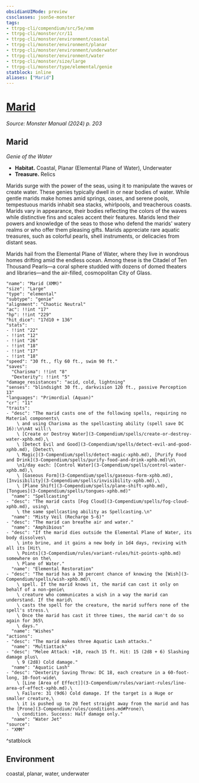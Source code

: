 ```yaml
---
obsidianUIMode: preview
cssclasses: json5e-monster
tags:
- ttrpg-cli/compendium/src/5e/xmm
- ttrpg-cli/monster/cr/11
- ttrpg-cli/monster/environment/coastal
- ttrpg-cli/monster/environment/planar
- ttrpg-cli/monster/environment/underwater
- ttrpg-cli/monster/environment/water
- ttrpg-cli/monster/size/large
- ttrpg-cli/monster/type/elemental/genie
statblock: inline
aliases: ["Marid"]
---
```

# [Marid](3-Compendium\bestiary\elemental/marid-xmm.md)
*Source: Monster Manual (2024) p. 203*  

## Marid

*Genie of the Water*

- **Habitat.** Coastal, Planar (Elemental Plane of Water), Underwater  
- **Treasure.** Relics  

Marids surge with the power of the seas, using it to manipulate the waves or create water. These genies typically dwell in or near bodies of water. While gentle marids make homes amid springs, oases, and serene pools, tempestuous marids inhabit sea stacks, whirlpools, and treacherous coasts. Marids vary in appearance, their bodies reflecting the colors of the waves while distinctive fins and scales accent their features. Marids lend their powers and knowledge of the seas to those who defend the marids' watery realms or who offer them pleasing gifts. Marids appreciate rare aquatic treasures, such as colorful pearls, shell instruments, or delicacies from distant seas.

Marids hail from the Elemental Plane of Water, where they live in wondrous homes drifting amid the endless ocean. Among these is the Citadel of Ten Thousand Pearls—a coral sphere studded with dozens of domed theaters and libraries—and the air-filled, cosmopolitan City of Glass.

```statblock
"name": "Marid (XMM)"
"size": "Large"
"type": "elemental"
"subtype": "genie"
"alignment": "Chaotic Neutral"
"ac": !!int "17"
"hp": !!int "229"
"hit_dice": "17d10 + 136"
"stats":
- !!int "22"
- !!int "12"
- !!int "26"
- !!int "18"
- !!int "17"
- !!int "18"
"speed": "30 ft., fly 60 ft., swim 90 ft."
"saves":
  "Charisma": !!int "8"
  "Dexterity": !!int "5"
"damage_resistances": "acid, cold, lightning"
"senses": "blindsight 30 ft., darkvision 120 ft., passive Perception 13"
"languages": "Primordial (Aquan)"
"cr": "11"
"traits":
- "desc": "The marid casts one of the following spells, requiring no Material components\
    \ and using Charisma as the spellcasting ability (spell save DC 16):\n\nAt will:\
    \ [Create or Destroy Water](3-Compendium/spells/create-or-destroy-water-xphb.md),\
    \ [Detect Evil and Good](3-Compendium/spells/detect-evil-and-good-xphb.md), [Detect\
    \ Magic](3-Compendium/spells/detect-magic-xphb.md), [Purify Food and Drink](3-Compendium/spells/purify-food-and-drink-xphb.md)\n\
    \n1/day each: [Control Water](3-Compendium/spells/control-water-xphb.md),\
    \ [Gaseous Form](3-Compendium/spells/gaseous-form-xphb.md), [Invisibility](3-Compendium/spells/invisibility-xphb.md),\
    \ [Plane Shift](3-Compendium/spells/plane-shift-xphb.md), [Tongues](3-Compendium/spells/tongues-xphb.md)"
  "name": "Spellcasting"
- "desc": "The marid casts [Fog Cloud](3-Compendium/spells/fog-cloud-xphb.md), using\
    \ the same spellcasting ability as Spellcasting.\n"
  "name": "Misty Veil (Recharge 5-6)"
- "desc": "The marid can breathe air and water."
  "name": "Amphibious"
- "desc": "If the marid dies outside the Elemental Plane of Water, its body dissolves\
    \ into brine, and it gains a new body in 1d4 days, reviving with all its [Hit\
    \ Points](3-Compendium/rules/variant-rules/hit-points-xphb.md) somewhere on the\
    \ Plane of Water."
  "name": "Elemental Restoration"
- "desc": "The marid has a 30 percent chance of knowing the [Wish](3-Compendium/spells/wish-xphb.md)\
    \ spell. If the marid knows it, the marid can cast it only on behalf of a non-genie\
    \ creature who communicates a wish in a way the marid can understand. If the marid\
    \ casts the spell for the creature, the marid suffers none of the spell's stress.\
    \ Once the marid has cast it three times, the marid can't do so again for 365\
    \ days."
  "name": "Wishes"
"actions":
- "desc": "The marid makes three Aquatic Lash attacks."
  "name": "Multiattack"
- "desc": "Melee Attack: +10, reach 15 ft. Hit: 15 (2d8 + 6) Slashing damage plus\
    \ 9 (2d8) Cold damage."
  "name": "Aquatic Lash"
- "desc": "Dexterity Saving Throw: DC 18, each creature in a 60-foot-long, 10-foot-wide\
    \ [Line [Area of Effect]](3-Compendium/rules/variant-rules/line-area-of-effect-xphb.md).\
    \ Failure: 31 (9d6) Cold damage. If the target is a Huge or smaller creature,\
    \ it is pushed up to 20 feet straight away from the marid and has the [Prone](3-Compendium/rules/conditions.md#Prone)\
    \ condition. Success: Half damage only."
  "name": "Water Jet"
"source":
- "XMM"
```
^statblock

## Environment

coastal, planar, water, underwater